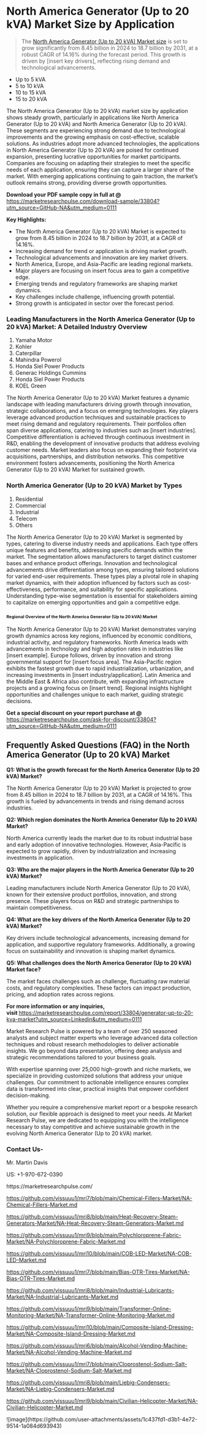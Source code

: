 <h1>North America Generator (Up to 20 kVA) Market&nbsp;Size by Application</h1><blockquote><p>The <a href="https://marketresearchpulse.com/download-sample/33804?utm_source=GitHub-NA&amp;utm_medium=0111">North America Generator (Up to 20 kVA) Market size</a> is set to grow significantly from 8.45 billion in 2024 to 18.7 billion by 2031, at a robust CAGR of 14.16% during the forecast period. This growth is driven by [insert key drivers], reflecting rising demand and technological advancements.</p></blockquote><ul><li>Up to 5 kVA<li> 5 to 10 kVA<li> 10 to 15 kVA<li> 15 to 20 kVA</li></ul><p>The North America Generator (Up to 20 kVA) market size by application shows steady growth, particularly in applications like North America Generator (Up to 20 kVA) and North America Generator (Up to 20 kVA). These segments are experiencing strong demand due to technological improvements and the growing emphasis on cost-effective, scalable solutions. As industries adopt more advanced technologies, the applications in North America Generator (Up to 20 kVA) are poised for continued expansion, presenting lucrative opportunities for market participants. Companies are focusing on adapting their strategies to meet the specific needs of each application, ensuring they can capture a larger share of the market. With emerging applications continuing to gain traction, the market’s outlook remains strong, providing diverse growth opportunities.</p><p><strong>Download your PDF sample copy in full at @ </strong><a href="https://marketresearchpulse.com/download-sample/33804?utm_source=GitHub-NA&amp;utm_medium=0111">https://marketresearchpulse.com/download-sample/33804?utm_source=GitHub-NA&amp;utm_medium=0111</a></p><p><strong>Key Highlights: </strong></p><ul><li>The North America Generator (Up to 20 kVA) Market is expected to grow from 8.45 billion in 2024 to 18.7 billion by 2031, at a CAGR of 14.16%.</li><li>Increasing demand for trend or application is driving market growth.</li><li>Technological advancements and innovation are key market drivers.</li><li>North America, Europe, and Asia-Pacific are leading regional markets.</li><li>Major players are focusing on insert focus area to gain a competitive edge.</li><li>Emerging trends and regulatory frameworks are shaping market dynamics.</li><li>Key challenges include challenge, influencing growth potential.</li><li>Strong growth is anticipated in sector over the forecast period.</li></ul><h3>Leading Manufacturers in the North America Generator (Up to 20 kVA) Market: A Detailed Industry Overview</h3><ol><li>Yamaha Motor</li><li>Kohler</li><li>Caterpillar</li><li>Mahindra Powerol</li><li>Honda Siel Power Products</li><li>Generac Holdings Cummins</li><li>Honda Siel Power Products</li><li>KOEL Green</li></ol><div class="flex max-w-full flex-col flex-grow"><div class="min-h-8 text-message flex w-full flex-col items-end gap-2 whitespace-normal break-words [.text-message+&amp;]:mt-5" dir="auto" data-message-author-role="assistant" data-message-id="fd8432e4-4910-450d-b182-61b7bfb0a01f" data-message-model-slug="gpt-4o"><div class="flex w-full flex-col gap-1 empty:hidden first:pt-[3px]"><div class="markdown prose w-full break-words dark:prose-invert light"><p>The North America Generator (Up to 20 kVA) Market features a dynamic landscape with leading manufacturers driving growth through innovation, strategic collaborations, and a focus on emerging technologies. Key players leverage advanced production techniques and sustainable practices to meet rising demand and regulatory requirements. Their portfolios often span diverse applications, catering to industries such as [insert industries]. Competitive differentiation is achieved through continuous investment in R&amp;D, enabling the development of innovative products that address evolving customer needs. Market leaders also focus on expanding their footprint via acquisitions, partnerships, and distribution networks. This competitive environment fosters advancements, positioning the North America Generator (Up to 20 kVA) Market for sustained growth.</p></div></div></div></div><h3>North America Generator (Up to 20 kVA) Market by Types</h3><ol><li>Residential<li> Commercial<li> Industrial<li> Telecom<li> Others</li></ol><div class="flex max-w-full flex-col flex-grow"><div class="min-h-8 text-message flex w-full flex-col items-end gap-2 whitespace-normal break-words [.text-message+&amp;]:mt-5" dir="auto" data-message-author-role="assistant" data-message-id="084470be-0bb7-4664-bddf-5156b4f41249" data-message-model-slug="gpt-4o-mini"><div class="flex w-full flex-col gap-1 empty:hidden first:pt-[3px]"><div class="markdown prose w-full break-words dark:prose-invert light"><p>The North America Generator (Up to 20 kVA) Market is segmented by types, catering to diverse industry needs and applications. Each type offers unique features and benefits, addressing specific demands within the market. The segmentation allows manufacturers to target distinct customer bases and enhance product offerings. Innovation and technological advancements drive differentiation among types, ensuring tailored solutions for varied end-user requirements. These types play a pivotal role in shaping market dynamics, with their adoption influenced by factors such as cost-effectiveness, performance, and suitability for specific applications. Understanding type-wise segmentation is essential for stakeholders aiming to capitalize on emerging opportunities and gain a competitive edge.</p></div></div></div></div><h3><span style="font-size: 11px;">Regional Overview of the North America Generator (Up to 20 kVA) Market</span></h3><div class="flex max-w-full flex-col flex-grow"><div class="min-h-8 text-message flex w-full flex-col items-end gap-2 whitespace-normal break-words [.text-message+&amp;]:mt-5" dir="auto" data-message-author-role="assistant" data-message-id="e9038762-ce64-4e30-91c9-9bd413514231" data-message-model-slug="gpt-4o-mini"><div class="flex w-full flex-col gap-1 empty:hidden first:pt-[3px]"><div class="markdown prose w-full break-words dark:prose-invert light"><p>The North America Generator (Up to 20 kVA) Market demonstrates varying growth dynamics across key regions, influenced by economic conditions, industrial activity, and regulatory frameworks. North America leads with advancements in technology and high adoption rates in industries like [insert example]. Europe follows, driven by innovation and strong governmental support for [insert focus area]. The Asia-Pacific region exhibits the fastest growth due to rapid industrialization, urbanization, and increasing investments in [insert industry/application]. Latin America and the Middle East &amp; Africa also contribute, with expanding infrastructure projects and a growing focus on [insert trend]. Regional insights highlight opportunities and challenges unique to each market, guiding strategic decisions.</p></div></div></div></div><p><strong>Get a special discount on your report purchase at @ </strong><a href="https://marketresearchpulse.com/ask-for-discount/33804?utm_source=GitHub-NA&amp;utm_medium=0111">https://marketresearchpulse.com/ask-for-discount/33804?utm_source=GitHub-NA&amp;utm_medium=0111</a></p><h2>Frequently Asked Questions (FAQ) in the North America Generator (Up to 20 kVA) Market</h2><p><strong>Q1: What is the growth forecast for the North America Generator (Up to 20 kVA) Market?</strong></p><p>The North America Generator (Up to 20 kVA) Market is projected to grow from 8.45 billion in 2024 to 18.7 billion by 2031, at a CAGR of 14.16%. This growth is fueled by advancements in trends and rising demand across industries.</p><p><strong>Q2: Which region dominates the North America Generator (Up to 20 kVA) Market?</strong></p><p>North America currently leads the market due to its robust industrial base and early adoption of innovative technologies. However, Asia-Pacific is expected to grow rapidly, driven by industrialization and increasing investments in application.</p><p><strong>Q3: Who are the major players in the North America Generator (Up to 20 kVA) Market?</strong></p><p>Leading manufacturers include North America Generator (Up to 20 kVA), known for their extensive product portfolios, innovation, and strong presence. These players focus on R&amp;D and strategic partnerships to maintain competitiveness.</p><p><strong>Q4: What are the key drivers of the North America Generator (Up to 20 kVA) Market?</strong></p><p>Key drivers include technological advancements, increasing demand for application, and supportive regulatory frameworks. Additionally, a growing focus on sustainability and innovation is shaping market dynamics.</p><p><strong>Q5: What challenges does the North America Generator (Up to 20 kVA) Market face?</strong></p><p>The market faces challenges such as challenge, fluctuating raw material costs, and regulatory complexities. These factors can impact production, pricing, and adoption rates across regions.</p><p><strong>For more information or any inquiries, visit&nbsp;</strong><a href="https://marketresearchpulse.com/report/33804/generator-up-to-20-kva-market?utm_source=Linkedin&utm_medium=0111">https://marketresearchpulse.com/report/33804/generator-up-to-20-kva-market?utm_source=Linkedin&utm_medium=0111</a></p><p>Market Research Pulse is powered by a team of over 250 seasoned analysts and subject matter experts who leverage advanced data collection techniques and robust research methodologies to deliver actionable insights. We go beyond data presentation, offering deep analysis and strategic recommendations tailored to your business goals.</p><p>With expertise spanning over 25,000 high-growth and niche markets, we specialize in providing customized solutions that address your unique challenges. Our commitment to actionable intelligence ensures complex data is transformed into clear, practical insights that empower confident decision-making.</p><p>Whether you require a comprehensive market report or a bespoke research solution, our flexible approach is designed to meet your needs. At Market Research Pulse, we are dedicated to equipping you with the intelligence necessary to stay competitive and achieve sustainable growth in the evolving North America Generator (Up to 20 kVA) market.</p><h3><strong>Contact Us-</strong></h3><p>Mr. Martin Davis</p><p>US: +1-970-672-0390</p><p>https://marketresearchpulse.com/</p><p><a href="https://github.com/vissuuu1/mri7/blob/main/Chemical-Fillers-Market/NA-Chemical-Fillers-Market.md">https://github.com/vissuuu1/mri7/blob/main/Chemical-Fillers-Market/NA-Chemical-Fillers-Market.md</a></p><p><a href="https://github.com/vissuuu1/mri8/blob/main/Heat-Recovery-Steam-Generators-Market/NA-Heat-Recovery-Steam-Generators-Market.md">https://github.com/vissuuu1/mri8/blob/main/Heat-Recovery-Steam-Generators-Market/NA-Heat-Recovery-Steam-Generators-Market.md</a></p><p><a href="https://github.com/vissuuu1/mri9/blob/main/Polychloroprene-Fabric-Market/NA-Polychloroprene-Fabric-Market.md">https://github.com/vissuuu1/mri9/blob/main/Polychloroprene-Fabric-Market/NA-Polychloroprene-Fabric-Market.md</a></p><p><a href="https://github.com/vissuuu1/mri10/blob/main/COB-LED-Market/NA-COB-LED-Market.md">https://github.com/vissuuu1/mri10/blob/main/COB-LED-Market/NA-COB-LED-Market.md</a></p><p><a href="https://github.com/vissuuu1/mri7/blob/main/Bias-OTR-Tires-Market/NA-Bias-OTR-Tires-Market.md">https://github.com/vissuuu1/mri7/blob/main/Bias-OTR-Tires-Market/NA-Bias-OTR-Tires-Market.md</a></p><p><a href="https://github.com/vissuuu1/mri8/blob/main/Industrial-Lubricants-Market/NA-Industrial-Lubricants-Market.md">https://github.com/vissuuu1/mri8/blob/main/Industrial-Lubricants-Market/NA-Industrial-Lubricants-Market.md</a></p><p><a href="https://github.com/vissuuu1/mri9/blob/main/Transformer-Online-Monitoring-Market/NA-Transformer-Online-Monitoring-Market.md">https://github.com/vissuuu1/mri9/blob/main/Transformer-Online-Monitoring-Market/NA-Transformer-Online-Monitoring-Market.md</a></p><p><a href="https://github.com/vissuuu1/mri10/blob/main/Composite-Island-Dressing-Market/NA-Composite-Island-Dressing-Market.md">https://github.com/vissuuu1/mri10/blob/main/Composite-Island-Dressing-Market/NA-Composite-Island-Dressing-Market.md</a></p><p><a href="https://github.com/vissuuu1/mri6/blob/main/Alcohol-Vending-Machine-Market/NA-Alcohol-Vending-Machine-Market.md">https://github.com/vissuuu1/mri6/blob/main/Alcohol-Vending-Machine-Market/NA-Alcohol-Vending-Machine-Market.md</a></p><p><a href="https://github.com/vissuuu1/mri7/blob/main/Cloprostenol-Sodium-Salt-Market/NA-Cloprostenol-Sodium-Salt-Market.md">https://github.com/vissuuu1/mri7/blob/main/Cloprostenol-Sodium-Salt-Market/NA-Cloprostenol-Sodium-Salt-Market.md</a></p><p><a href="https://github.com/vissuuu1/mri8/blob/main/Liebig-Condensers-Market/NA-Liebig-Condensers-Market.md">https://github.com/vissuuu1/mri8/blob/main/Liebig-Condensers-Market/NA-Liebig-Condensers-Market.md</a></p><p><a href="https://github.com/vissuuu1/mri9/blob/main/Civilian-Helicopter-Market/NA-Civilian-Helicopter-Market.md">https://github.com/vissuuu1/mri9/blob/main/Civilian-Helicopter-Market/NA-Civilian-Helicopter-Market.md</a></p>
![image](https://github.com/user-attachments/assets/1c437fd1-d3b1-4e72-9514-1a084d693943)
